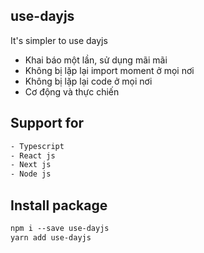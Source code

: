 ## use-dayjs

It's simpler to use dayjs

- Khai báo một lần, sử dụng mãi mãi
- Không bị lặp lại import moment ở mọi nơi
- Không bị lặp lại code ở mọi nơi
- Cơ động và thực chiến

## Support for

```bash
- Typescript
- React js
- Next js
- Node js
```

## Install package

```html
npm i --save use-dayjs
yarn add use-dayjs
```